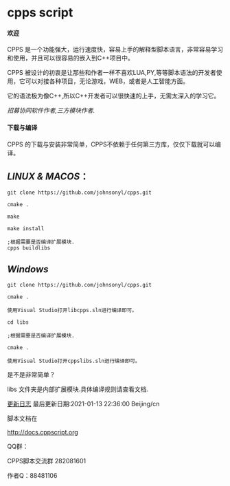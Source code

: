 # cpps script
#### **欢迎**

CPPS 是一个功能强大，运行速度快，容易上手的解释型脚本语言，非常容易学习和使用，并且可以很容易的嵌入到C++项目中。

CPPS 被设计的初衷是让那些和作者一样不喜欢LUA,PY,等等脚本语法的开发者使用，它可以对接各种项目，无论游戏，WEB，或者是人工智能方面。

它的语法极为像C++,所以C++开发者可以很快速的上手，无需太深入的学习它。

*招募协同软件作者,三方模块作者.*

#### **下载与编译**

CPPS 的下载与安装非常简单，CPPS不依赖于任何第三方库，仅仅下载就可以编译。

*LINUX & MACOS*：
-
```
git clone https://github.com/johnsonyl/cpps.git

cmake .

make

make install

;根据需要是否编译扩展模块.
cpps buildlibs

```
*Windows*
-
```
git clone https://github.com/johnsonyl/cpps.git

cmake .

使用Visual Studio打开libcpps.sln进行编译即可。

cd libs

;根据需要是否编译扩展模块.

cmake .

使用Visual Studio打开cppslibs.sln进行编译即可。

```

是不是非常简单？

libs 文件夹是内部扩展模块.具体编译规则请查看文档.

[更新日志](changelog.md) 最后更新日期:2021-01-13 22:36:00 Beijing/cn

脚本文档在

http://docs.cppscript.org

QQ群：

CPPS脚本交流群 282081601

作者Q：88481106


